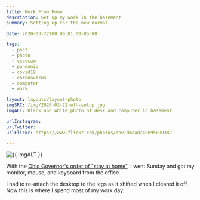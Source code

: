 ```yaml
---
title: Work From Home
description: Set up my work in the basement
summary: Setting up for the new normal

date: 2020-03-22T00:00:01.00-05:00

tags:
  - post
  - photo
  - vscocam
  - pandemic
  - covid19
  - coronavirus
  - computer
  - work

layout: layouts/layout-photo
imgSRC: /img/2020-03-22-wfh-setup.jpg
imgALT: Black and white photo of desk and computer in basement

urlInstagram:
urlTwitter:
urlFlickr: https://www.flickr.com/photos/davidmead/49695899382

---
```

<p><img class="u-photo img-polaroid" src="{{ imgSRC }}" alt="{{ imgALT }}"></p>

With the [Ohio Governor's order of "stay at home"](https://ohio.gov/wps/portal/gov/site/media-center/news-and-events/ohio-issues-stay-at-home-order-and-new-restrictions-placed-on-day-cares-for-children "State website article"), I went Sunday and got my monitor, mouse, and keyboard from the office.

I had to re-attach the desktop to the legs as it shifted when I cleared it off. Now this is where I spend most of my work day.
